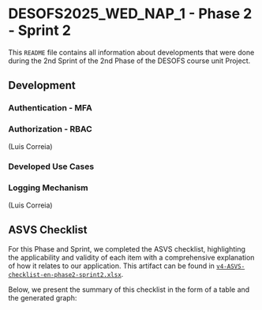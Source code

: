 # DESOFS2025_WED_NAP_1 - Phase 2 - Sprint 2

This `README` file contains all information about developments that were done during the 2nd Sprint of the 2nd Phase of
the DESOFS course unit Project.

## Development

### Authentication - MFA

### Authorization - RBAC

(Luis Correia)

### Developed Use Cases

### Logging Mechanism

(Luis Correia)

## ASVS Checklist

For this Phase and Sprint, we completed the ASVS checklist, highlighting the applicability and validity of each item with a comprehensive explanation of how it relates to our application. This artifact can be found in [`v4-ASVS-checklist-en-phase2-sprint2.xlsx`](v4-ASVS-checklist-en-phase2-sprint2.xlsx).

Below, we present the summary of this checklist in the form of a table and the generated graph:
<!-- 
![asvs-phase2-sprint2-table.png](./img/asvs-phase2-sprint2-table.png)

![asvs-phase2-sprint2-graph.png](./img/asvs-phase2-sprint2-graph.png) -->
